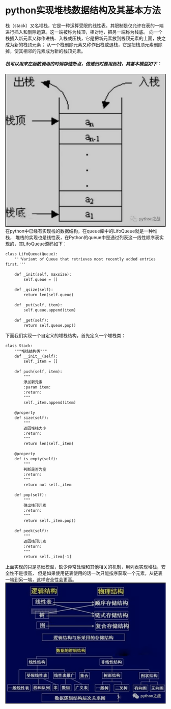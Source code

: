 # python实现堆栈数据结构及其基本方法
栈（stack）又名堆栈，它是一种运算受限的线性表。其限制是仅允许在表的一端进行插入和删除运算。这一端被称为栈顶，相对地，把另一端称为栈底。
向一个栈插入新元素又称作进栈、入栈或压栈，它是把新元素放到栈顶元素的上面，使之成为新的栈顶元素；
从一个栈删除元素又称作出栈或退栈，它是把栈顶元素删除掉，使其相邻的元素成为新的栈顶元素。<br>
##### 栈可以用来在函数调用的时候存储断点，做递归时要用到栈，其基本模型如下：
![](png/14.png)
在python中已经有实现栈的数据结构，在queue库中的LifoQueue就是一种堆栈，
堆栈的实现也是线性表，在Python的queue中是通过列表这一线性顺序表实现的，其LifoQueue源码如下：<br>
```
class LifoQueue(Queue):
    '''Variant of Queue that retrieves most recently added entries first.'''

    def _init(self, maxsize):
        self.queue = []

    def _qsize(self):
        return len(self.queue)

    def _put(self, item):
        self.queue.append(item)

    def _get(self):
        return self.queue.pop()
```
下面我们实现一个自定义的堆栈结构，首先定义一个堆栈类：<br>
```
class Stack:
    """堆栈结构类"""
    def __init__(self):
        self._item = []

    def push(self, item):
        """
        添加新元素
        :param item:
        :return:
        """
        self._item.append(item)

    @property
    def size(self):
        """
        返回堆栈大小
        :return:
        """
        return len(self._item)

    @property
    def is_empty(self):
        """
        判断是否为空
        :return:
        """
        return not self._item

    def pop(self):
        """
        弹出栈顶元素
        :return:
        """
        return self._item.pop()

    def peek(self):
        """
        返回栈顶元素
        :return:
        """
        return self._item[-1]
```
上面实现的只是基础模型，缺少异常处理和其他相关的机制，用列表实现堆栈，安全性不是很高，
但是如果使用链表使用的话一次只能按序获取一个元素，从链表一端到另一端，这样安全性会更高。<br>
![](png/15.png)